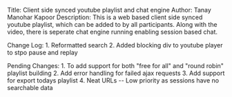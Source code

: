 Title: 			Client side synced youtube playlist and chat engine
Author: 		Tanay Manohar Kapoor
Description:	This is a web based client side synced youtube playlist, which can be added to by all participants. Along with the 
				video, there is seperate chat engine running enabling session based chat.
				
Change Log:
	1. Reformatted search
	2. Added blocking div to youtube player to stpo pause and replay
				
Pending Changes:
	1. To add support for both "free for all" and "round robin" playlist building
	2. Add error handling for failed ajax requests
	3. Add support for export todays playlist
	4. Neat URLs  -- Low priority as sessions have no searchable data